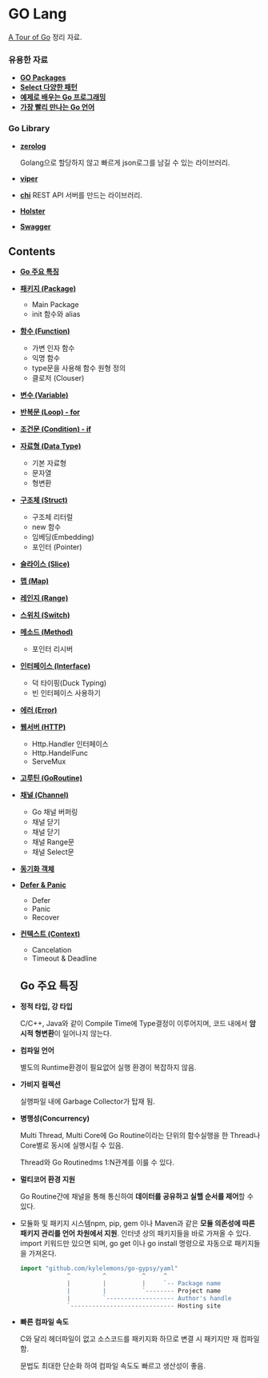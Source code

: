 # GO Lang 

[A Tour of Go]( https://tour.golang.org/) 정리 자료. 

### 유용한 자료

- **[GO Packages](https://golang.org/pkg/)**
- **[Select 다양한 패턴](https://okky.kr/article/547449)**
- **[예제로 배우는 Go 프로그래밍](http://golang.site/Go/Basics)**
- **[가장 빨리 만나는 Go 언어](http://pyrasis.com/go.html)**

### Go Library

- **[zerolog](https://github.com/rs/zerolog)**
  
  Golang으로 할당하지 않고 빠르게 json로그를 남길 수 있는 라이브러리.
- **[viper](https://github.com/spf13/viper)**

- **[chi](https://github.com/go-chi/chi)**
	REST API 서버를 만드는 라이브러리.

- **[Holster](https://github.com/mailgun/holster)**

- **[Swagger](https://github.com/go-swagger/go-swagger)**

## Contents
- **[Go 주요 특징](https://github.daumkakao.com/joel-kim/study-box/tree/master/go#go-%EC%A3%BC%EC%9A%94-%ED%8A%B9%EC%A7%95)**
- **[패키지 (Package)](https://github.daumkakao.com/joel-kim/study-box/blob/master/go/package.md)**
  - Main Package
  - init 함수와 alias
- **[함수 (Function)](https://github.daumkakao.com/joel-kim/study-box/blob/master/go/function.md)**
  - 가변 인자 함수
  - 익명 함수
  - type문을 사용해 함수 원형 정의
  - 클로저 (Clouser)
- **[변수 (Variable)](https://github.daumkakao.com/joel-kim/study-box/blob/master/go/variable.md)**
- **[반복문 (Loop) - for](https://github.daumkakao.com/joel-kim/study-box/blob/master/go/loop.md)**
- **[조건문 (Condition) - if](https://github.daumkakao.com/joel-kim/study-box/blob/master/go/condition.md)**
- **[자료형 (Data Type)](https://github.daumkakao.com/joel-kim/study-box/blob/master/go/data_type.md)**
  - 기본 자료형
  - 문자열 
  - 형변환
- **[구조체 (Struct)](https://github.daumkakao.com/joel-kim/study-box/blob/master/go/struct.md)**
  - 구조체 리터럴
  - new 함수
  - 임베딩(Embedding)
  - 포인터 (Pointer)
- **[슬라이스 (Slice)](https://github.daumkakao.com/joel-kim/study-box/blob/master/go/slice.md)**
- **[맵 (Map)](https://github.daumkakao.com/joel-kim/study-box/blob/master/go/map.md)**
- **[레인지 (Range)](https://github.daumkakao.com/joel-kim/study-box/blob/master/go/range.md)**
- **[스위치 (Switch)](https://github.daumkakao.com/joel-kim/study-box/blob/master/go/switch.md)**
- **[메소드 (Method)](https://github.daumkakao.com/joel-kim/study-box/blob/master/go/method.md)**
  - 포인터 리시버
- **[인터페이스 (Interface)](https://github.daumkakao.com/joel-kim/study-box/blob/master/go/interface.md)**
  - 덕 타이핑(Duck Typing)
  - 빈 인터페이스 사용하기
- **[에러 (Error)](https://github.daumkakao.com/joel-kim/study-box/blob/master/go/error.md)**
- **[웹서버 (HTTP)](https://github.daumkakao.com/joel-kim/study-box/blob/master/go/HTTP.md#%EC%9B%B9%EC%84%9C%EB%B2%84-http)**
  - Http.Handler 인터페이스
  - Http.HandelFunc
  - ServeMux
- **[고루틴 (GoRoutine)](https://github.daumkakao.com/joel-kim/study-box/blob/master/go/go_routine.md)**
- **[채널 (Channel)](https://github.daumkakao.com/joel-kim/study-box/blob/master/go/channel.md)**
  - Go 채널 버퍼링
  - 채널 닫기
  - 채널 닫기 
  - 채널 Range문
  - 채널 Select문
- **[동기화 객체](https://github.daumkakao.com/joel-kim/study-box/blob/master/go/sync_object.md)**
- **[Defer & Panic](https://github.daumkakao.com/joel-kim/study-box/blob/master/go/defer_and_panic.md)**
  - Defer
  - Panic
  - Recover
- **[컨텍스트 (Context)](https://github.daumkakao.com/joel-kim/study-box/blob/master/go/context.md#%EC%BB%A8%ED%85%8D%EC%8A%A4%ED%8A%B8-context)**
  - Cancelation
  - Timeout & Deadline
  
  
  ## Go 주요 특징

- **정적 타입, 강 타입**

  C/C++, Java와 같이 Compile Time에 Type결정이 이루어지며, 코드 내에서 **암시적 형변환**이 일어나지 않는다.

- **컴파일 언어**

  별도의 Runtime환경이 필요없어 실행 환경이 복잡하지 않음.

- **가비지 컬렉션**

  실행파일 내에 Garbage Collector가 탑재 됨.

- **병행성(Concurrency)**

  Multi Thread, Multi Core에 Go Routine이라는 단위의 함수실행을 한 Thread나 Core별로 동시에 실행시킬 수 있음.

  Thread와 Go Routinedms 1:N관계를 이룰 수 있다.

- **멀티코어 환경 지원**

  Go Routine간에 채널을 통해 통신하여 **데이터를 공유하고 실핼 순서를 제어**할 수 있다. 

- 모듈화 및 패키지 시스템npm, pip, gem 이나 Maven과 같은 **모듈 의존성에 따른 패키지 관리를 언어 차원에서 지원**. 인터넷 상의 패키지들을 바로 가져올 수 있다. import 키워드만 있으면 되며, go get 이나 go install 명령으로 자동으로 패키지들을 가져온다.

  ```go
  import "github.com/kylelemons/go-gypsy/yaml"
               ^         ^          ^     ^
               |         |          |     `-- Package name
               |         |          `-------- Project name
               |         `------------------- Author's handle
               `----------------------------- Hosting site
  ```

- **빠른 컴파일 속도**

  C와 달리 헤더파일이 없고 소스코드를 패키지화 하므로 변결 시 패키지만 재 컴파일 함. 

  문법도 최대한 단순화 하여 컴파일 속도도 빠르고 생산성이 좋음.

  
  
